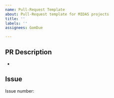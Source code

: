 ```yaml
---
name: Pull-Request Template
about: Pull-Request template for MIDAS projects
title: ''
labels: ''
assignees: GomDue

---
```


## PR Description
-  

## Issue
Issue number:
